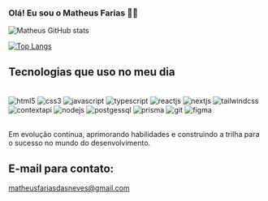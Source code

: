 ### Olá! Eu sou o Matheus Farias 👋🏼

![Matheus GitHub stats](https://github-readme-stats.vercel.app/api?username=oMatheus-Farias&show_icons=true&theme=dracula)

[![Top Langs](https://github-readme-stats.vercel.app/api/top-langs/?username=oMatheus-Farias)](https://github.com/oMatheus-Farias/github-readme-stats)

## Tecnologias que uso no meu dia

<div style="display: inline-block"><br/>
    <img align="center" alt="html5" src="https://img.shields.io/badge/HTML5-E34F26?style=for-the-badge&logo=html5&logoColor=white"/>
    <img align="center" alt="css3" src="https://img.shields.io/badge/CSS3-1572B6?style=for-the-badge&logo=css3&logoColor=white"/>
    <img align="center" alt="javascript" src="https://img.shields.io/badge/JavaScript-F7DF1E?style=for-the-badge&logo=javascript&logoColor=black"/>
    <img align="center" alt="typescript" src="https://img.shields.io/badge/TypeScript-007ACC?style=for-the-badge&logo=typescript&logoColor=white"/>
    <img align="center" alt="reactjs" src="https://img.shields.io/badge/React-20232A?style=for-the-badge&logo=react&logoColor=61DAFB"/>
    <img align="center" alt="nextjs" src="https://img.shields.io/badge/Next-black?style=for-the-badge&logo=next.js&logoColor=white"/>
    <img align="center" alt="tailwindcss" src="https://img.shields.io/badge/Tailwind_CSS-38B2AC?style=for-the-badge&logo=tailwind-css&logoColor=white"/>
    <img align="center" alt="contextapi" src="https://img.shields.io/badge/Context--Api-000000?style=for-the-badge&logo=react"/>
    <img align="center" alt="nodejs" src="https://img.shields.io/badge/node.js-6DA55F?style=for-the-badge&logo=node.js&logoColor=white"/>
    <img align="center" alt="postgessql" src="https://img.shields.io/badge/postgres-%23316192.svg?style=for-the-badge&logo=postgresql&logoColor=white"/>
    <img align="center" alt="prisma" src="https://img.shields.io/badge/Prisma-3982CE?style=for-the-badge&logo=Prisma&logoColor=white"/>
    <img align="center" alt="git" src="https://img.shields.io/badge/git-%23F05033.svg?style=for-the-badge&logo=git&logoColor=white"/>
    <img align="center" alt="figma" src="https://img.shields.io/badge/Figma-F24E1E?style=for-the-badge&logo=figma&logoColor=white"/>
</div>
<br/><br/>

Em evolução contínua, aprimorando habilidades e construindo a trilha para o sucesso no mundo do desenvolvimento.

## E-mail para contato:
matheusfariasdasneves@gmail.com
